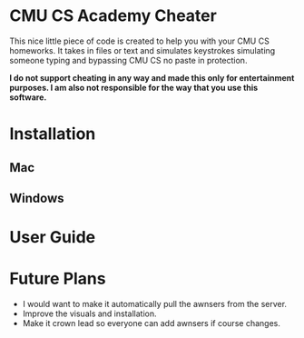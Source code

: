 # CMU CS Academy Cheater
This nice little piece of code is created to help you with your CMU CS homeworks. It takes in files or text and simulates keystrokes simulating someone typing and bypassing CMU CS no paste in protection.

**I do not support cheating in any way and made this only for entertainment purposes. I am also not responsible for the way that you use this software.**

# Installation
## Mac
## Windows

# User Guide

# Future Plans
- I would want to make it automatically pull the awnsers from the server.
- Improve the visuals and installation.
- Make it crown lead so everyone can add awnsers if course changes.
